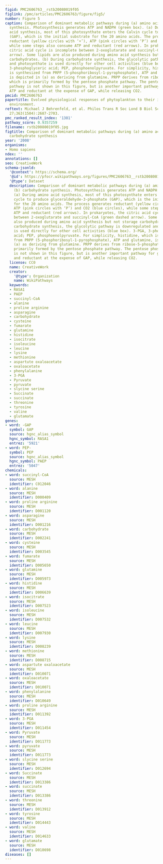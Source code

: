 ```yaml
---
figid: PMC2606763__rstb20080019f05
figlink: /pmc/articles/PMC2606763/figure/fig5/
number: Figure 5
caption: Comparison of dominant metabolic pathways during (a) amino acid and (b) carbohydrate
  synthesis. Photosynthesis generates ATP and NADPH (green box). (a) During amino
  acid synthesis, most of this photosynthate enters the Calvin cycle to produce glyceraldehyde-3-phosphate
  (GAP), which is the initial substrate for the 20 amino acids. The process generates
  reductant (yellow circles with ‘+’), ATP (pink circles with ‘P’) and CO2 (blue circles),
  while some steps also consume ATP and reductant (red arrows). In prokaryotes, the
  citric acid cycle is incomplete between 2-oxoglutarate and succinyl-CoA (green dashed
  arrow). Some lipids are also produced during amino acid synthesis but not storage
  carbohydrates. (b) During carbohydrate synthesis, the glycolytic pathway is downregulated
  and photosynthate is used directly for other cell activities (blue box). 3-PGA,
  3-phosphoglyceric acid; PEP, phosphoenolpyruvate. For simplicity, histidine, which
  is synthesized from PRPP (5-phosphoribosyl-1-pyrophosphate), ATP and glutamine,
  is depicted in (a) as deriving from glutamine. PRPP derives from ribose-5-phosphate
  which is primarily formed by the pentose phosphate pathway. The pentose phosphate
  pathway is not shown in this figure, but is another important pathway for generating
  ATP and reductant at the expense of GAP, while releasing CO2.
pmcid: PMC2606763
papertitle: Evolved physiological responses of phytoplankton to their integrated growth
  environment.
reftext: Michael J Behrenfeld, et al. Philos Trans R Soc Lond B Biol Sci. 2008 Aug
  27;363(1504):2687-2703.
pmc_ranked_result_index: '1381'
pathway_score: 0.9357259
filename: rstb20080019f05.jpg
figtitle: Comparison of dominant metabolic pathways during (a) amino acid and (b)
  carbohydrate synthesis
year: '2008'
organisms:
- Homo sapiens
ndex: ''
annotations: []
seo: CreativeWork
schema-jsonld:
  '@context': https://schema.org/
  '@id': https://pfocr.wikipathways.org/figures/PMC2606763__rstb20080019f05.html
  '@type': Dataset
  description: Comparison of dominant metabolic pathways during (a) amino acid and
    (b) carbohydrate synthesis. Photosynthesis generates ATP and NADPH (green box).
    (a) During amino acid synthesis, most of this photosynthate enters the Calvin
    cycle to produce glyceraldehyde-3-phosphate (GAP), which is the initial substrate
    for the 20 amino acids. The process generates reductant (yellow circles with ‘+’),
    ATP (pink circles with ‘P’) and CO2 (blue circles), while some steps also consume
    ATP and reductant (red arrows). In prokaryotes, the citric acid cycle is incomplete
    between 2-oxoglutarate and succinyl-CoA (green dashed arrow). Some lipids are
    also produced during amino acid synthesis but not storage carbohydrates. (b) During
    carbohydrate synthesis, the glycolytic pathway is downregulated and photosynthate
    is used directly for other cell activities (blue box). 3-PGA, 3-phosphoglyceric
    acid; PEP, phosphoenolpyruvate. For simplicity, histidine, which is synthesized
    from PRPP (5-phosphoribosyl-1-pyrophosphate), ATP and glutamine, is depicted in
    (a) as deriving from glutamine. PRPP derives from ribose-5-phosphate which is
    primarily formed by the pentose phosphate pathway. The pentose phosphate pathway
    is not shown in this figure, but is another important pathway for generating ATP
    and reductant at the expense of GAP, while releasing CO2.
  license: CC0
  name: CreativeWork
  creator:
    '@type': Organization
    name: WikiPathways
  keywords:
  - RASA1
  - PAEP
  - succinyl-CoA
  - alanine
  - proline arginine
  - asparagine
  - carbohydrate
  - cysteine
  - fumarate
  - glutamine
  - histidine
  - isocitrate
  - isoleucine
  - leucine
  - lysine
  - methionine
  - aspartute oxaloacetate
  - oxaloacetate
  - phenylalanine
  - 3-PGA
  - Pyruvate
  - pyruvate
  - slycine serine
  - Succinate
  - succinate
  - threonine
  - tyrosine
  - valine
  - glutamate
genes:
- word: -GAP
  symbol: GAP
  source: hgnc_alias_symbol
  hgnc_symbol: RASA1
  entrez: '5921'
- word: PEP-
  symbol: PEP
  source: hgnc_alias_symbol
  hgnc_symbol: PAEP
  entrez: '5047'
chemicals:
- word: succinyl-CoA
  source: MESH
  identifier: C012046
- word: alanine
  source: MESH
  identifier: D000409
- word: proline arginine
  source: MESH
  identifier: D001120
- word: asparagine
  source: MESH
  identifier: D001216
- word: carbohydrate
  source: MESH
  identifier: D002241
- word: cysteine
  source: MESH
  identifier: D003545
- word: fumarate
  source: MESH
  identifier: D005650
- word: glutamine
  source: MESH
  identifier: D005973
- word: histidine
  source: MESH
  identifier: D006639
- word: isocitrate
  source: MESH
  identifier: D007523
- word: isoleucine
  source: MESH
  identifier: D007532
- word: leucine
  source: MESH
  identifier: D007930
- word: lysine
  source: MESH
  identifier: D008239
- word: methionine
  source: MESH
  identifier: D008715
- word: aspartute oxaloacetate
  source: MESH
  identifier: D010071
- word: oxaloacetate
  source: MESH
  identifier: D010071
- word: phenylalanine
  source: MESH
  identifier: D010649
- word: proline arginine
  source: MESH
  identifier: D011392
- word: 3-PGA
  source: MESH
  identifier: D011454
- word: Pyruvate
  source: MESH
  identifier: D011773
- word: pyruvate
  source: MESH
  identifier: D011773
- word: slycine serine
  source: MESH
  identifier: D012694
- word: Succinate
  source: MESH
  identifier: D013386
- word: succinate
  source: MESH
  identifier: D013386
- word: threonine
  source: MESH
  identifier: D013912
- word: tyrosine
  source: MESH
  identifier: D014443
- word: valine
  source: MESH
  identifier: D014633
- word: glutamate
  source: MESH
  identifier: D018698
diseases: []
---
```

